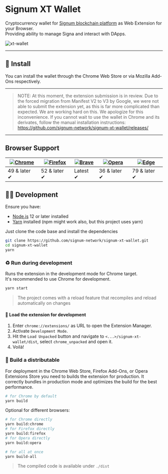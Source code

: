 # Signum XT Wallet

Cryptocurrency wallet for [Signum blockchain platform](https://signum.network) as Web Extension for your Browser.<br>
Providing ability to manage Signa and interact with DApps.

![xt-wallet](https://user-images.githubusercontent.com/3920663/152850875-7b6b099a-c574-458d-95d4-4f83daa6279a.jpg)

<hr />

## 🌻 Install

You can install the wallet through the Chrome Web Store or via Mozilla Add-Ons respectively.

-------------

> NOTE: At this moment, the extension submission is in review. Due to the forced migration from Manifest V2 to V3 by Google, we were not able to submit the extension yet, as this is far more complicated than expected. We are working hard on this. We apologize for this inconvenience. If you cannot wait to use the wallet in Chrome and its derivates, follow the manual installation instructions: 
https://github.com/signum-network/signum-xt-wallet/releases/

-------------

## Browser Support

| [![Chrome](https://raw.githubusercontent.com/alrra/browser-logos/master/src/chrome/chrome_48x48.png)](https://github.com/signum-network/signum-xt-wallet) | [![Firefox](https://raw.githubusercontent.com/alrra/browser-logos/master/src/firefox/firefox_48x48.png)](https://addons.mozilla.org/en-US/firefox/addon/signum-xt-wallet/) | [![Brave](https://raw.githubusercontent.com/alrra/browser-logos/master/src/brave/brave_48x48.png)](https://github.com/signum-network/signum-xt-wallet/releases) | [![Opera](https://raw.githubusercontent.com/alrra/browser-logos/master/src/opera/opera_48x48.png)](https://github.com/signum-network/signum-xt-wallet/releases) | [![Edge](https://raw.githubusercontent.com/alrra/browser-logos/master/src/edge/edge_48x48.png)](https://github.com/signum-network/signum-xt-wallet/releases) |
| ------------------------------------------------------------------------------------------------------------------------------------------------------------------------------------------------ | ------------------------------------------------------------------------------------------------------------------------------------------------------------ | --------------------------------------------------------------------------------------------------------------------------------------------------------------------------------------------- | --------------------------------------------------------------------------------------------------------------------------------------------------------------------------------------------- | ------------------------------------------------------------------------------------------------------------------------------------------------------------------------------------------ |
| 49 & later ✔                                                                                                                                                                                     | 52 & later ✔                                                                                                                                                 | Latest ✔                                                                                                                                                                                      | 36 & later ✔                                                                                                                                                                                  | 79 & later ✔                                                                                                                                                                               |

## 🧑‍🌾 Development

Ensure you have:

- [Node.js](https://nodejs.org) 12 or later installed
- [Yarn](https://yarnpkg.com) installed (npm might work also, but this project uses yarn)

Just clone the code base and install the dependencies

```bash
git clone https://github.com/signum-network/signum-xt-wallet.git
cd signum-xt-wallet
yarn
```

### ♻️ Run during development

Runs the extension in the development mode for Chrome target.<br>
It's recommended to use Chrome for development.

```bash
yarn start
```

> The project comes with a reload feature that recompiles and reload automatically on changes

#### 🦄 Load the extension for development

1. Enter `chrome://extensions/` as URL to open the Extension Manager.
2. Activate `Development Mode`.
3. Hit the `Load Unpacked` button and navigate to `<...>/signum-xt-wallet/dist`, select `chrome_unpacked` and open it.
4. Voilà!

### 🌄 Build a distributable

For deployment in the Chrome Web Store, Firefox Add-Ons, or Opera Extensions Store you need to builds the extension for production.
It correctly bundles in production mode and optimizes the build for the best performance.

```bash
# for Chrome by default
yarn build
```

Optional for different browsers:

```bash
# for Chrome directly
yarn build:chrome
# for Firefox directly
yarn build:firefox
# for Opera directly
yarn build:opera

# for all at once
yarn build-all
```

> The compiled code is available under `./dist`
